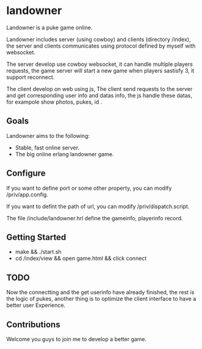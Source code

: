 landowner
=========

Landowner is a puke game online.

Landowner includes server (using cowboy) and clients (directory /index), the server and clients communicates using protocol defined by myself with websocket.

The server develop use cowboy websocket, it can handle multiple players requests, the game server  will start a new game when players sastisfy 3, it support reconnect.

The client develop on web using js, The client send requests to the server and get corresponding user info and datas info, the js handle these datas, for exampole show photos, pukes, id .

Goals
--------

Landowner aims to the following:

* Stable, fast online server.
* The big online erlang landowner game.

Configure
--------

If you want to define port or some other property, you can modify /priv/app.config.

If you want to defint the path of url, you can modify /priv/dispatch.script.

The file /include/landowner.hrl define the gameinfo, playerinfo record.

Getting Started
--------

* make && ./start.sh
* cd /index/view && open game.html && click connect

TODO
--------
Now the connectting and the get userinfo have already finished, the rest is the logic of pukes, another thing is to optimize the client interface to have a better user Experience.

Contributions
-------
Welcome you guys to join me to develop a better game.
